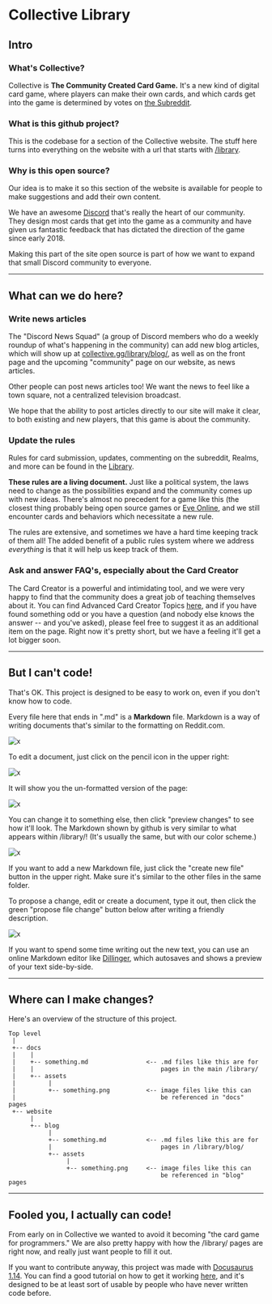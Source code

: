 # Collective Library

## Intro

### What's Collective?

Collective is **The Community Created Card Game.** It's a new kind of digital card game, where players can make their own cards, and which cards get into the game is determined by votes on [the Subreddit](https://reddit.com/r/collectivecg).

### What is this github project?

This is the codebase for a section of the Collective website. The stuff here turns into everything on the website with a url that starts with [/library](https://www.collective.gg/library/).

### Why is this open source?

Our idea is to make it so this section of the website is available for people to make suggestions and add their own content.

We have an awesome [Discord](https://discord.gg/C8fTNVt) that's really the heart of our community. They design most cards that get into the game as a community and have given us fantastic feedback that has dictated the direction of the game since early 2018.

Making this part of the site open source is part of how we want to expand that small Discord community to everyone.

---

## What can we do here?

### Write news articles

The "Discord News Squad" (a group of Discord members who do a weekly roundup of what's happening in the community) can add new blog articles, which will show up at [collective.gg/library/blog/](https://www.collective.gg/library/blog/), as well as on the front page and the upcoming "community" page on our website, as news articles.

Other people can post news articles too! We want the news to feel like a town square, not a centralized television broadcast.

We hope that the ability to post articles directly to our site will make it clear, to both existing and new players, that this game is about the community.

### Update the rules

Rules for card submission, updates, commenting on the subreddit, Realms, and more can be found in the [Library](https://www.collective.gg/library/rules-subreddit/).

**These rules are a living document.** Just like a political system, the laws need to change as the possibilities expand and the community comes up with new ideas. There's almost no precedent for a game like this (the closest thing probably being open source games or [Eve Online](https://www.eveonline.com/), and we still encounter cards and behaviors which necessitate a new rule.

The rules are extensive, and sometimes we have a hard time keeping track of them all! The added benefit of a public rules system where we address _everything_ is that it will help us keep track of them.

### Ask and answer FAQ's, especially about the Card Creator

The Card Creator is a powerful and intimidating tool, and we were very happy to find that the community does a great job of teaching themselves about it. You can find Advanced Card Creator Topics [here](https://www.collective.gg/library/card-creator-advanced/), and if you have found something odd or you have a question (and nobody else knows the answer -- and you've asked), please feel free to suggest it as an additional item on the page. Right now it's pretty short, but we have a feeling it'll get a lot bigger soon.

---

## But I can't code!

That's OK. This project is designed to be easy to work on, even if you don't know how to code.

Every file here that ends in ".md" is a **Markdown** file. Markdown is a way of writing documents that's similar to the formatting on Reddit.com.

![x](https://i.gyazo.com/b89cdf8c6d314a41ebffd264fd2871f3.png)

To edit a document, just click on the pencil icon in the upper right:

![x](https://i.gyazo.com/aee8f96bae44aa591717ee89e2997d7a.png)

It will show you the un-formatted version of the page:

![x](https://i.gyazo.com/f6e3282299aa0fef54fc0da1c5f148d2.png)

You can change it to something else, then click "preview changes" to see how it'll look. The Markdown shown by github is very similar to what appears within /library/! (It's usually the same, but with our color scheme.)

![x](https://i.gyazo.com/79f53968d6c0a8c6a881c17dbc90d732.png)

If you want to add a new Markdown file, just click the "create new file" button in the upper right. Make sure it's similar to the other files in the same folder.

To propose a change, edit or create a document, type it out, then click the green "propose file change" button below after writing a friendly description.

![x](https://i.gyazo.com/2663107dbc473e7dfe8be0444d1891ac.png)

If you want to spend some time writing out the new text, you can use an online Markdown editor like [Dillinger](https://dillinger.io/), which autosaves and shows a preview of your text side-by-side.

---

## Where can I make changes?

Here's an overview of the structure of this project.

```
Top level
 |
 +-- docs
 |    |
 |    +-- something.md                <-- .md files like this are for
 |    |                                   pages in the main /library/
 |    +-- assets
 |         |
 |         +-- something.png          <-- image files like this can
 |                                        be referenced in "docs" pages
 +-- website
      |
      +-- blog
           |
           +-- something.md           <-- .md files like this are for
           |                              pages in /library/blog/
           +-- assets
                |
                +-- something.png     <-- image files like this can
                                          be referenced in "blog" pages
```

---

## Fooled you, I actually can code!

From early on in Collective we wanted to avoid it becoming "the card game for programmers." We are also pretty happy with how the /library/ pages are right now, and really just want people to fill it out.

If you want to contribute anyway, this project was made with [Docusaurus 1.14](https://docusaurus.io/). You can find a good tutorial on how to get it working [here](https://docusaurus.io/docs/en/tutorial-setup), and it's designed to be at least sort of usable by people who have never written code before.
